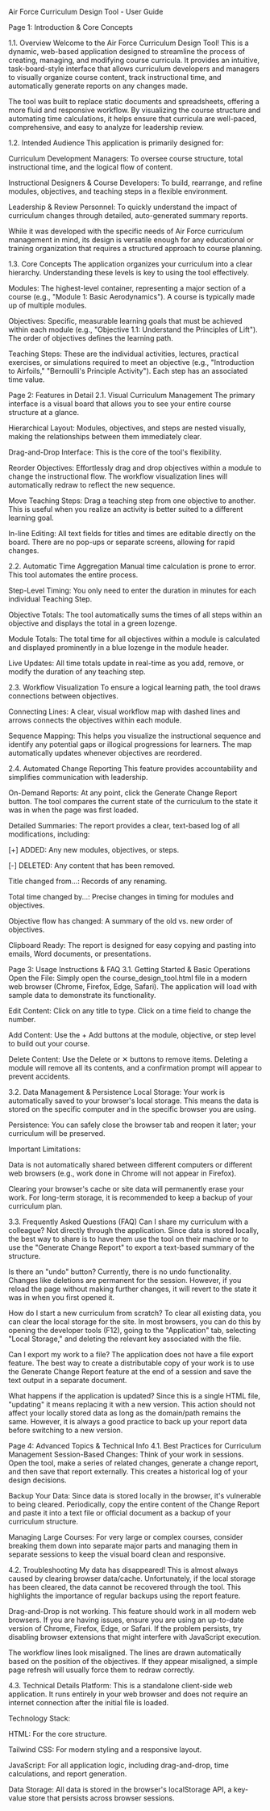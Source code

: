 Air Force Curriculum Design Tool - User Guide


Page 1: Introduction & Core Concepts

1.1. Overview
Welcome to the Air Force Curriculum Design Tool! This is a dynamic, web-based application designed to streamline the process of creating, managing, and modifying course curricula. It provides an intuitive, task-board-style interface that allows curriculum developers and managers to visually organize course content, track instructional time, and automatically generate reports on any changes made.

The tool was built to replace static documents and spreadsheets, offering a more fluid and responsive workflow. By visualizing the course structure and automating time calculations, it helps ensure that curricula are well-paced, comprehensive, and easy to analyze for leadership review.

1.2. Intended Audience
This application is primarily designed for:

Curriculum Development Managers: To oversee course structure, total instructional time, and the logical flow of content.

Instructional Designers & Course Developers: To build, rearrange, and refine modules, objectives, and teaching steps in a flexible environment.

Leadership & Review Personnel: To quickly understand the impact of curriculum changes through detailed, auto-generated summary reports.

While it was developed with the specific needs of Air Force curriculum management in mind, its design is versatile enough for any educational or training organization that requires a structured approach to course planning.

1.3. Core Concepts
The application organizes your curriculum into a clear hierarchy. Understanding these levels is key to using the tool effectively.

Modules: The highest-level container, representing a major section of a course (e.g., "Module 1: Basic Aerodynamics"). A course is typically made up of multiple modules.

Objectives: Specific, measurable learning goals that must be achieved within each module (e.g., "Objective 1.1: Understand the Principles of Lift"). The order of objectives defines the learning path.

Teaching Steps: These are the individual activities, lectures, practical exercises, or simulations required to meet an objective (e.g., "Introduction to Airfoils," "Bernoulli's Principle Activity"). Each step has an associated time value.

Page 2: Features in Detail
2.1. Visual Curriculum Management
The primary interface is a visual board that allows you to see your entire course structure at a glance.

Hierarchical Layout: Modules, objectives, and steps are nested visually, making the relationships between them immediately clear.

Drag-and-Drop Interface: This is the core of the tool's flexibility.

Reorder Objectives: Effortlessly drag and drop objectives within a module to change the instructional flow. The workflow visualization lines will automatically redraw to reflect the new sequence.

Move Teaching Steps: Drag a teaching step from one objective to another. This is useful when you realize an activity is better suited to a different learning goal.

In-line Editing: All text fields for titles and times are editable directly on the board. There are no pop-ups or separate screens, allowing for rapid changes.

2.2. Automatic Time Aggregation
Manual time calculation is prone to error. This tool automates the entire process.

Step-Level Timing: You only need to enter the duration in minutes for each individual Teaching Step.

Objective Totals: The tool automatically sums the times of all steps within an objective and displays the total in a green lozenge.

Module Totals: The total time for all objectives within a module is calculated and displayed prominently in a blue lozenge in the module header.

Live Updates: All time totals update in real-time as you add, remove, or modify the duration of any teaching step.

2.3. Workflow Visualization
To ensure a logical learning path, the tool draws connections between objectives.

Connecting Lines: A clear, visual workflow map with dashed lines and arrows connects the objectives within each module.

Sequence Mapping: This helps you visualize the instructional sequence and identify any potential gaps or illogical progressions for learners. The map automatically updates whenever objectives are reordered.

2.4. Automated Change Reporting
This feature provides accountability and simplifies communication with leadership.

On-Demand Reports: At any point, click the Generate Change Report button. The tool compares the current state of the curriculum to the state it was in when the page was first loaded.

Detailed Summaries: The report provides a clear, text-based log of all modifications, including:

[+] ADDED: Any new modules, objectives, or steps.

[-] DELETED: Any content that has been removed.

Title changed from...: Records of any renaming.

Total time changed by...: Precise changes in timing for modules and objectives.

Objective flow has changed: A summary of the old vs. new order of objectives.

Clipboard Ready: The report is designed for easy copying and pasting into emails, Word documents, or presentations.

Page 3: Usage Instructions & FAQ
3.1. Getting Started & Basic Operations
Open the File: Simply open the course_design_tool.html file in a modern web browser (Chrome, Firefox, Edge, Safari). The application will load with sample data to demonstrate its functionality.

Edit Content: Click on any title to type. Click on a time field to change the number.

Add Content: Use the + Add buttons at the module, objective, or step level to build out your course.

Delete Content: Use the Delete or ✕ buttons to remove items. Deleting a module will remove all its contents, and a confirmation prompt will appear to prevent accidents.

3.2. Data Management & Persistence
Local Storage: Your work is automatically saved to your browser's local storage. This means the data is stored on the specific computer and in the specific browser you are using.

Persistence: You can safely close the browser tab and reopen it later; your curriculum will be preserved.

Important Limitations:

Data is not automatically shared between different computers or different web browsers (e.g., work done in Chrome will not appear in Firefox).

Clearing your browser's cache or site data will permanently erase your work. For long-term storage, it is recommended to keep a backup of your curriculum plan.

3.3. Frequently Asked Questions (FAQ)
Can I share my curriculum with a colleague?
Not directly through the application. Since data is stored locally, the best way to share is to have them use the tool on their machine or to use the "Generate Change Report" to export a text-based summary of the structure.

Is there an "undo" button?
Currently, there is no undo functionality. Changes like deletions are permanent for the session. However, if you reload the page without making further changes, it will revert to the state it was in when you first opened it.

How do I start a new curriculum from scratch?
To clear all existing data, you can clear the local storage for the site. In most browsers, you can do this by opening the developer tools (F12), going to the "Application" tab, selecting "Local Storage," and deleting the relevant key associated with the file.

Can I export my work to a file?
The application does not have a file export feature. The best way to create a distributable copy of your work is to use the Generate Change Report feature at the end of a session and save the text output in a separate document.

What happens if the application is updated?
Since this is a single HTML file, "updating" it means replacing it with a new version. This action should not affect your locally stored data as long as the domain/path remains the same. However, it is always a good practice to back up your report data before switching to a new version.

Page 4: Advanced Topics & Technical Info
4.1. Best Practices for Curriculum Management
Session-Based Changes: Think of your work in sessions. Open the tool, make a series of related changes, generate a change report, and then save that report externally. This creates a historical log of your design decisions.

Backup Your Data: Since data is stored locally in the browser, it's vulnerable to being cleared. Periodically, copy the entire content of the Change Report and paste it into a text file or official document as a backup of your curriculum structure.

Managing Large Courses: For very large or complex courses, consider breaking them down into separate major parts and managing them in separate sessions to keep the visual board clean and responsive.

4.2. Troubleshooting
My data has disappeared!
This is almost always caused by clearing browser data/cache. Unfortunately, if the local storage has been cleared, the data cannot be recovered through the tool. This highlights the importance of regular backups using the report feature.

Drag-and-Drop is not working.
This feature should work in all modern web browsers. If you are having issues, ensure you are using an up-to-date version of Chrome, Firefox, Edge, or Safari. If the problem persists, try disabling browser extensions that might interfere with JavaScript execution.

The workflow lines look misaligned.
The lines are drawn automatically based on the position of the objectives. If they appear misaligned, a simple page refresh will usually force them to redraw correctly.

4.3. Technical Details
Platform: This is a standalone client-side web application. It runs entirely in your web browser and does not require an internet connection after the initial file is loaded.

Technology Stack:

HTML: For the core structure.

Tailwind CSS: For modern styling and a responsive layout.

JavaScript: For all application logic, including drag-and-drop, time calculations, and report generation.

Data Storage: All data is stored in the browser's localStorage API, a key-value store that persists across browser sessions.

